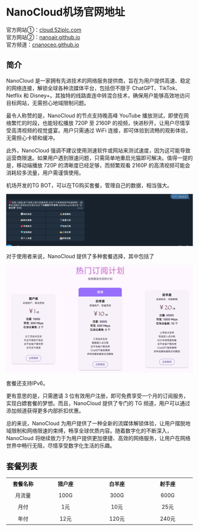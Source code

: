 # NanoCloud机场官网地址

官方网站①：[cloud.52iplc.com](https://cloud.52iplc.com)  
官方网站②：[nanoair.github.io](https://nanoair.github.io)  
官方频道：[cnanoceo.github.io](https://nanoceo.github.io)

## 简介

NanoCloud 是一家拥有先进技术的网络服务提供商，旨在为用户提供高速、稳定的网络连接，解锁全球各种流媒体平台，包括但不限于 ChatGPT、TikTok、Netflix 和 Disney+。其独特的线路直连中转混合技术，确保用户能够高效地访问目标网站，无需担心地域限制问题。  

最令人称赞的是，NanoCloud 的节点支持晚高峰 YouTube 播放测试，即使在网络繁忙的时段，也能轻松播放 720P 至 2160P 的视频，快进秒开，让用户尽情享受高清视频的视觉盛宴。用户只需通过 WiFi 连接，即可体验到流畅的观影体验，无需担心卡顿和缓冲。  

此外，NanoCloud 强调不建议使用测速软件或网站来测试速度，因为这可能导致运营商限速。如果用户遇到限速问题，只需简单地重启光猫即可解决。值得一提的是，移动端播放 720P 的清晰度已经足够，而频繁观看 2160P 的高清视频可能会消耗较多流量，用户需谨慎使用。  

机场开发的TG BOT，可以在TG购买套餐，管理自己的数据，相当强大。  

![image](https://raw.githubusercontent.com/nanoair2/nanocloud/main/1.png)  

对于使用者来说，NanoCloud 提供了多种套餐选择，其中包括了  

![image](https://raw.githubusercontent.com/nanoair2/nanocloud/main/2.png)  

套餐还支持IPv6。  

更有意思的是，只需邀请 3 位有效用户注册，即可免费享受一个月的订阅服务，实现白嫖套餐的梦想。而且，NanoCloud 提供了专门的 TG 频道，用户可以通过添加频道获得更多内部折扣优惠。  

总的来说，NanoCloud 为用户提供了一种全新的流媒体解锁体验，让用户摆脱地域限制和网络限速的束缚，畅享全球优质内容。随着数字化的不断深入，NanoCloud 将继续致力于为用户提供更加便捷、高效的网络服务，让用户在网络世界中畅行无阻，尽情享受数字化生活的乐趣。  



## 套餐列表

<table style="border-collapse: collapse; width: 100%; height: 201px;">
<tbody>
<tr style="height: 26px;">
<td style="width: 11.2726%; text-align: center; height: 26px;"><strong>套餐名称</strong></td>
<td style="width: 17.2596%; text-align: center; height: 26px;"><strong>猎户座</strong></td>
<td style="width: 17.1843%; text-align: center; height: 26px;"><strong>白羊座</strong></td>
<td style="width: 16.8587%; text-align: center; height: 26px;"><strong>射手座</strong></td>
</tr>
<tr style="height: 26px;">
<td style="width: 11.2726%; text-align: center; height: 26px;">月流量</td>
<td style="width: 17.2596%; text-align: center; height: 26px;">100G</td>
<td style="width: 17.1843%; text-align: center; height: 26px;">300G</td>
<td style="width: 16.8587%; text-align: center; height: 26px;">600G</td>
</tr>
<tr style="height: 26px;">
<td style="width: 11.2726%; text-align: center; height: 26px;">月付</td>
<td style="width: 17.2596%; text-align: center; height: 26px;">1元</td>
<td style="width: 17.1843%; text-align: center; height: 26px;">10元</td>
<td style="width: 16.8587%; text-align: center; height: 26px;">25元</td>
</tr>
<tr style="height: 26px;">
<td style="width: 11.2726%; text-align: center; height: 26px;">年付</td>
<td style="width: 17.2596%; text-align: center; height: 26px;">12元</td>
<td style="width: 17.1843%; text-align: center; height: 26px;">120元</td>
<td style="width: 16.7585%; text-align: center;">240元</td>
</tr>
</tbody>
</table>
